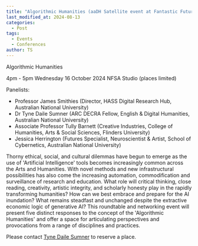 ```yaml
---
title: "Algorithmic Humanities (aaDH Satellite event at Fantastic Futures, Canberra)"
last_modified_at: 2024-08-13
categories:
  - Post
tags:
  - Events
  - Conferences
author: TS
---
```


Algorithmic Humanities

4pm - 5pm Wednesday 16 October 2024 
NFSA Studio (places limited) 

Panelists:
- Professor James Smithies (Director, HASS Digital Research Hub, Australian National University)
- Dr Tyne Daile Sumner (ARC DECRA Fellow, English & Digital Humanities, Australian National University)
- Associate Professor Tully Barnett (Creative Industries, College of Humanities, Arts & Social Sciences, Flinders University)
- Jessica Herrington (Futures Specialist, Neuroscientist & Artist, School of Cybernetics, Australian National University)

Thorny ethical, social, and cultural dilemmas have begun to emerge as the use of 'Artificial Intelligence' tools becomes increasingly common across the Arts and Humanities. With novel methods and new infrastructural possibilities has also come the increasing automation, commodification and surveillance of research and education. What role will critical thinking, close reading, creativity, artistic integrity, and scholarly honesty play in the rapidly transforming humanities? How can we best embrace and prepare for the AI inundation? What remains steadfast and unchanged despite the extractive economic logic of generative AI? This roundtable and networking event will present five distinct responses to the concept of the 'Algorithmic Humanities' and offer a space for articulating perspectives and provocations from a range of disciplines and practices.

Please contact  [Tyne Daile Sumner](mailto:tyne.sumner@anu.edu.au?subject=Fantastic%20Futures%20-%20Algorithmic%20Humanities) to reserve a place. 
